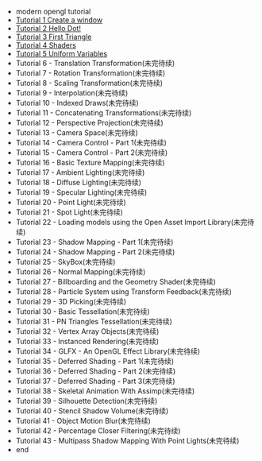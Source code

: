 - modern opengl tutorial  
 - [Tutorial 1 Create a window](tutorial1.md)
 - [Tutorial 2 Hello Dot!](tutorial2.md)
 - [Tutorial 3 First Triangle](tutorial3.md)
 - [Tutorial 4 Shaders](tutorial4.md)
 - [Tutorial 5 Uniform Variables](tutorial5.md)
 - Tutorial 6 - Translation Transformation(未完待续)
 - Tutorial 7 - Rotation Transformation(未完待续)
 - Tutorial 8 - Scaling Transformation(未完待续)
 - Tutorial 9 - Interpolation(未完待续)
 - Tutorial 10 - Indexed Draws(未完待续)
 - Tutorial 11 - Concatenating Transformations(未完待续)
 - Tutorial 12 - Perspective Projection(未完待续)
 - Tutorial 13 - Camera Space(未完待续)
 - Tutorial 14 - Camera Control - Part 1(未完待续)
 - Tutorial 15 - Camera Control - Part 2(未完待续)
 - Tutorial 16 - Basic Texture Mapping(未完待续)
 - Tutorial 17 - Ambient Lighting(未完待续)
 - Tutorial 18 - Diffuse Lighting(未完待续)
 - Tutorial 19 - Specular Lighting(未完待续)
 - Tutorial 20 - Point Light(未完待续)
 - Tutorial 21 - Spot Light(未完待续)
 - Tutorial 22 - Loading models using the Open Asset Import Library(未完待续)
 - Tutorial 23 - Shadow Mapping - Part 1(未完待续)
 - Tutorial 24 - Shadow Mapping - Part 2(未完待续)
 - Tutorial 25 - SkyBox(未完待续)
 - Tutorial 26 - Normal Mapping(未完待续)
 - Tutorial 27 - Billboarding and the Geometry Shader(未完待续)
 - Tutorial 28 - Particle System using Transform Feedback(未完待续)
 - Tutorial 29 - 3D Picking(未完待续)
 - Tutorial 30 - Basic Tessellation(未完待续)
 - Tutorial 31 - PN Triangles Tessellation(未完待续)
 - Tutorial 32 - Vertex Array Objects(未完待续)
 - Tutorial 33 - Instanced Rendering(未完待续)
 - Tutorial 34 - GLFX - An OpenGL Effect Library(未完待续)
 - Tutorial 35 - Deferred Shading - Part 1(未完待续)
 - Tutorial 36 - Deferred Shading - Part 2(未完待续)
 - Tutorial 37 - Deferred Shading - Part 3(未完待续)
 - Tutorial 38 - Skeletal Animation With Assimp(未完待续)
 - Tutorial 39 - Silhouette Detection(未完待续)
 - Tutorial 40 - Stencil Shadow Volume(未完待续)
 - Tutorial 41 - Object Motion Blur(未完待续)
 - Tutorial 42 - Percentage Closer Filtering(未完待续)
 - Tutorial 43 - Multipass Shadow Mapping With Point Lights(未完待续)
- end 
 